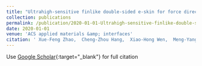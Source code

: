 ```yaml
---
title: "Ultrahigh-sensitive finlike double-sided e-skin for force direction detection"
collection: publications
permalink: /publication/2020-01-01-Ultrahigh-sensitive-finlike-double-sided-e-skin-for-force-direction-detection
date: 2020-01-01
venue: 'ACS applied materials &amp; interfaces'
citation: ' Xue-Feng Zhao,  Cheng-Zhou Hang,  Xiao-Hong Wen,  Meng-Yang Liu,  Hao Zhang,  Fan Yang,  Ru-Guang Ma,  Jia-Cheng Wang,  David Zhang,  Hong-Liang Lu, &quot;Ultrahigh-sensitive finlike double-sided e-skin for force direction detection.&quot; ACS applied materials &amp;amp; interfaces, 2020.'
---
```

Use [Google Scholar](https://scholar.google.com/scholar?q=Ultrahigh+sensitive+finlike+double+sided+e+skin+for+force+direction+detection){:target="_blank"} for full citation